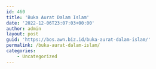 ```yaml
---
id: 460
title: 'Buka Aurat Dalam Islam'
date: '2022-12-06T23:07:03+00:00'
author: admin
layout: post
guid: 'https://bos.awn.biz.id/buka-aurat-dalam-islam/'
permalink: /buka-aurat-dalam-islam/
categories:
    - Uncategorized
---
```


